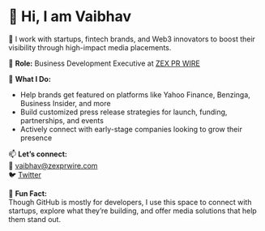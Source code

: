# 👋 Hi, I am Vaibhav

🚀 I work with startups, fintech brands, and Web3 innovators to boost their visibility through high-impact media placements.

📍 **Role:** Business Development Executive at [ZEX PR WIRE](https://zexprwire.com)  

💼 **What I Do:**  
- Help brands get featured on platforms like Yahoo Finance, Benzinga, Business Insider, and more  
- Build customized press release strategies for launch, funding, partnerships, and events  
- Actively connect with early-stage companies looking to grow their presence

📫 **Let’s connect:**  
📧 vaibhav@zexprwire.com  
🐦 [Twitter](https://twitter.com/Vaibhav87i)  

🧠 **Fun Fact:**  
Though GitHub is mostly for developers, I use this space to connect with startups, explore what they’re building, and offer media solutions that help them stand out.




